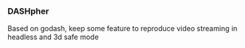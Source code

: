 ### DASHpher

Based on godash, keep some feature to reproduce video streaming in headless and 3d safe mode